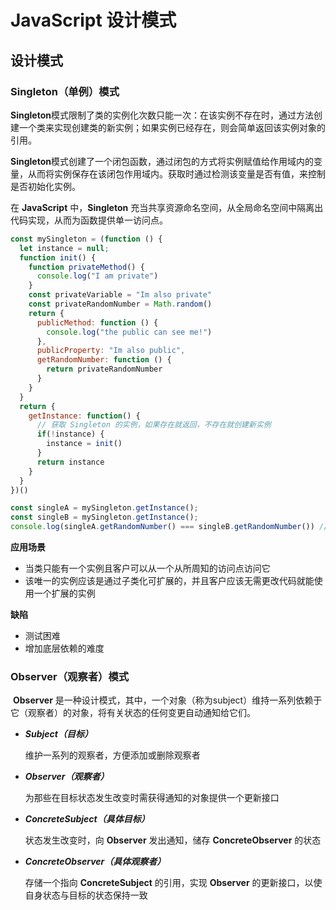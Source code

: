 # JavaScript 设计模式

## 设计模式

### Singleton（单例）模式

**Singleton**模式限制了类的实例化次数只能一次：在该实例不存在时，通过方法创建一个类来实现创建类的新实例；如果实例已经存在，则会简单返回该实例对象的引用。

**Singleton**模式创建了一个闭包函数，通过闭包的方式将实例赋值给作用域内的变量，从而将实例保存在该闭包作用域内。获取时通过检测该变量是否有值，来控制是否初始化实例。

在 **JavaScript** 中，**Singleton** 充当共享资源命名空间，从全局命名空间中隔离出代码实现，从而为函数提供单一访问点。

```javascript
const mySingleton = (function () {
  let instance = null;
  function init() {
    function privateMethod() {
      console.log("I am private")
    }
    const privateVariable = "Im also private"
    const privateRandomNumber = Math.random()
    return {
      publicMethod: function () {
        console.log("the public can see me!")
      },
      publicProperty: "Im also public",
      getRandomNumber: function () {
        return privateRandomNumber
      }
    }
  }
  return {
    getInstance: function() {
      // 获取 Singleton 的实例，如果存在就返回，不存在就创建新实例
      if(!instance) {
        instance = init()
      }
      return instance
    }
  }
})()

const singleA = mySingleton.getInstance();
const singleB = mySingleton.getInstance();
console.log(singleA.getRandomNumber() === singleB.getRandomNumber()) // true
```

**应用场景**

- 当类只能有一个实例且客户可以从一个从所周知的访问点访问它
- 该唯一的实例应该是通过子类化可扩展的，并且客户应该无需更改代码就能使用一个扩展的实例

**缺陷**

- 测试困难
- 增加底层依赖的难度

### Observer（观察者）模式

​	**Observer** 是一种设计模式，其中，一个对象（称为subject）维持一系列依赖于它（观察者）的对象，将有关状态的任何变更自动通知给它们。

- ***Subject（目标）***

  维护一系列的观察者，方便添加或删除观察者

- ***Observer（观察者）***

  为那些在目标状态发生改变时需获得通知的对象提供一个更新接口

- ***ConcreteSubject（具体目标）***

  状态发生改变时，向 **Observer** 发出通知，储存 **ConcreteObserver** 的状态

- ***ConcreteObserver（具体观察者）***

  存储一个指向 **ConcreteSubject** 的引用，实现 **Observer** 的更新接口，以使自身状态与目标的状态保持一致

